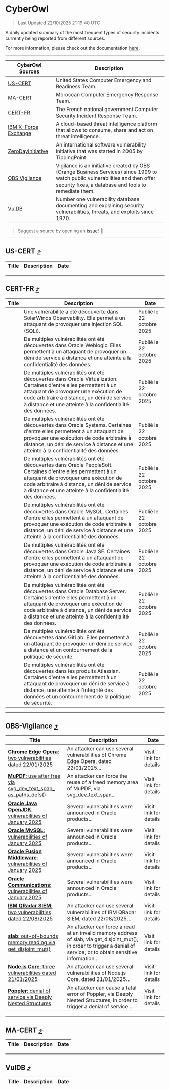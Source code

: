 
 <div id='top'></div>

# CyberOwl

 > Last Updated 22/10/2025 21:19:40 UTC
 
 A daily updated summary of the most frequent types of security incidents currently being reported from different sources.
 
 For more information, please check out the documentation [here](./docs/README.md).
 
 ---
 |CyberOwl Sources|Description|
 |---|---|
 |[US-CERT](#us-cert-arrow_heading_up)|United States Computer Emergency and Readiness Team.|
 |[MA-CERT](#ma-cert-arrow_heading_up)|Moroccan Computer Emergency Response Team.|
 |[CERT-FR](#cert-fr-arrow_heading_up)|The French national government Computer Security Incident Response Team.|
 |[IBM X-Force Exchange](#ibmcloud-arrow_heading_up)|A cloud-based threat intelligence platform that allows to consume, share and act on threat intelligence.|
 |[ZeroDayInitiative](#zerodayinitiative-arrow_heading_up)|An international software vulnerability initiative that was started in 2005 by TippingPoint.|
 |[OBS Vigilance](#obs-vigilance-arrow_heading_up)|Vigilance is an initiative created by OBS (Orange Business Services) since 1999 to watch public vulnerabilities and then offer security fixes, a database and tools to remediate them.|
 |[VulDB](#vuldb-arrow_heading_up)|Number one vulnerability database documenting and explaining security vulnerabilities, threats, and exploits since 1970.|
 
 > Suggest a source by opening an [issue](https://github.com/karimhabush/cyberowl/issues)! :raised_hands:
 ---

## US-CERT [:arrow_heading_up:](#cyberowl)

 |Title|Description|Date|
 |---|---|---|
 
 ---

## CERT-FR [:arrow_heading_up:](#cyberowl)

 |Title|Description|Date|
 |---|---|---|
 |[](https://www.cert.ssi.gouv.fr/avis/CERTFR-2025-AVI-0912/)|Une vulnérabilité a été découverte dans SolarWinds Observability. Elle permet à un attaquant de provoquer une injection SQL (SQLi).|Publié le 22 octobre 2025|
 |[](https://www.cert.ssi.gouv.fr/avis/CERTFR-2025-AVI-0911/)|De multiples vulnérabilités ont été découvertes dans Oracle Weblogic. Elles permettent à un attaquant de provoquer un déni de service à distance et une atteinte à la confidentialité des données.|Publié le 22 octobre 2025|
 |[](https://www.cert.ssi.gouv.fr/avis/CERTFR-2025-AVI-0910/)|De multiples vulnérabilités ont été découvertes dans Oracle Virtualization. Certaines d'entre elles permettent à un attaquant de provoquer une exécution de code arbitraire à distance, un déni de service à distance et une atteinte à la confidentialité des données.|Publié le 22 octobre 2025|
 |[](https://www.cert.ssi.gouv.fr/avis/CERTFR-2025-AVI-0909/)|De multiples vulnérabilités ont été découvertes dans Oracle Systems. Certaines d'entre elles permettent à un attaquant de provoquer une exécution de code arbitraire à distance, un déni de service à distance et une atteinte à la confidentialité des données.|Publié le 22 octobre 2025|
 |[](https://www.cert.ssi.gouv.fr/avis/CERTFR-2025-AVI-0908/)|De multiples vulnérabilités ont été découvertes dans Oracle PeopleSoft. Certaines d'entre elles permettent à un attaquant de provoquer une exécution de code arbitraire à distance, un déni de service à distance et une atteinte à la confidentialité des données.|Publié le 22 octobre 2025|
 |[](https://www.cert.ssi.gouv.fr/avis/CERTFR-2025-AVI-0907/)|De multiples vulnérabilités ont été découvertes dans Oracle MySQL. Certaines d'entre elles permettent à un attaquant de provoquer une exécution de code arbitraire à distance, un déni de service à distance et une atteinte à la confidentialité des données.|Publié le 22 octobre 2025|
 |[](https://www.cert.ssi.gouv.fr/avis/CERTFR-2025-AVI-0906/)|De multiples vulnérabilités ont été découvertes dans Oracle Java SE. Certaines d'entre elles permettent à un attaquant de provoquer une exécution de code arbitraire à distance, un déni de service à distance et une atteinte à la confidentialité des données.|Publié le 22 octobre 2025|
 |[](https://www.cert.ssi.gouv.fr/avis/CERTFR-2025-AVI-0905/)|De multiples vulnérabilités ont été découvertes dans Oracle Database Server. Certaines d'entre elles permettent à un attaquant de provoquer une exécution de code arbitraire à distance, un déni de service à distance et une atteinte à la confidentialité des données.|Publié le 22 octobre 2025|
 |[](https://www.cert.ssi.gouv.fr/avis/CERTFR-2025-AVI-0904/)|De multiples vulnérabilités ont été découvertes dans GitLab. Elles permettent à un attaquant de provoquer un déni de service à distance et un contournement de la politique de sécurité.|Publié le 22 octobre 2025|
 |[](https://www.cert.ssi.gouv.fr/avis/CERTFR-2025-AVI-0903/)|De multiples vulnérabilités ont été découvertes dans les produits Atlassian. Certaines d'entre elles permettent à un attaquant de provoquer un déni de service à distance, une atteinte à l'intégrité des données et un contournement de la politique de sécurité.|Publié le 22 octobre 2025|
 
 ---

## OBS-Vigilance [:arrow_heading_up:](#cyberowl)

 |Title|Description|Date|
 |---|---|---|
 |[<a href="https://vigilance.fr/vulnerability/Chrome-Edge-Opera-two-vulnerabilities-dated-22-01-2025-46178" class="noirorange"><b>Chrome  Edge  Opera</b>: two vulnerabilities dated 22/01/2025</a>](https://vigilance.fr/vulnerability/Chrome-Edge-Opera-two-vulnerabilities-dated-22-01-2025-46178)|An attacker can use several vulnerabilities of Chrome  Edge  Opera, dated 22/01/2025...|Visit link for details|
 |[<a href="https://vigilance.fr/vulnerability/MuPDF-use-after-free-via-svg-dev-text-span-as-paths-defs-48050" class="noirorange"><b>MuPDF</b>: use after free via svg_dev_text_span_<wbr>as_paths_defs()</wbr></a>](https://vigilance.fr/vulnerability/MuPDF-use-after-free-via-svg-dev-text-span-as-paths-defs-48050)|An attacker can force the reuse of a freed memory area of MuPDF, via svg_dev_text_span_|Visit link for details|
 |[<a href="https://vigilance.fr/vulnerability/Oracle-Java-OpenJDK-vulnerabilities-of-January-2025-46163" class="noirorange"><b>Oracle Java  OpenJDK</b>: vulnerabilities of January 2025</a>](https://vigilance.fr/vulnerability/Oracle-Java-OpenJDK-vulnerabilities-of-January-2025-46163)|Several vulnerabilities were announced in Oracle products...|Visit link for details|
 |[<a href="https://vigilance.fr/vulnerability/Oracle-MySQL-vulnerabilities-of-January-2025-46162" class="noirorange"><b>Oracle MySQL</b>: vulnerabilities of January 2025</a>](https://vigilance.fr/vulnerability/Oracle-MySQL-vulnerabilities-of-January-2025-46162)|Several vulnerabilities were announced in Oracle products...|Visit link for details|
 |[<a href="https://vigilance.fr/vulnerability/Oracle-Fusion-Middleware-vulnerabilities-of-January-2025-46159" class="noirorange"><b>Oracle Fusion Middleware</b>: vulnerabilities of January 2025</a>](https://vigilance.fr/vulnerability/Oracle-Fusion-Middleware-vulnerabilities-of-January-2025-46159)|Several vulnerabilities were announced in Oracle products...|Visit link for details|
 |[<a href="https://vigilance.fr/vulnerability/Oracle-Communications-vulnerabilities-of-January-2025-46155" class="noirorange"><b>Oracle Communications</b>: vulnerabilities of January 2025</a>](https://vigilance.fr/vulnerability/Oracle-Communications-vulnerabilities-of-January-2025-46155)|Several vulnerabilities were announced in Oracle products...|Visit link for details|
 |[<a href="https://vigilance.fr/vulnerability/IBM-QRadar-SIEM-two-vulnerabilities-dated-22-08-2025-48047" class="noirorange"><b>IBM QRadar SIEM</b>: two vulnerabilities dated 22/08/2025</a>](https://vigilance.fr/vulnerability/IBM-QRadar-SIEM-two-vulnerabilities-dated-22-08-2025-48047)|An attacker can use several vulnerabilities of IBM QRadar SIEM, dated 22/08/2025...|Visit link for details|
 |[<a href="https://vigilance.fr/vulnerability/slab-out-of-bounds-memory-reading-via-get-disjoint-mut-48046" class="noirorange"><b>slab</b>: out-of-bounds memory reading via get_disjoint_mut()</a>](https://vigilance.fr/vulnerability/slab-out-of-bounds-memory-reading-via-get-disjoint-mut-48046)|An attacker can force a read at an invalid memory address of slab, via get_disjoint_mut(), in order to trigger a denial of service, or to obtain sensitive information...|Visit link for details|
 |[<a href="https://vigilance.fr/vulnerability/Node-js-Core-three-vulnerabilities-dated-21-01-2025-46144" class="noirorange"><b>Node.js Core</b>: three vulnerabilities dated 21/01/2025</a>](https://vigilance.fr/vulnerability/Node-js-Core-three-vulnerabilities-dated-21-01-2025-46144)|An attacker can use several vulnerabilities of Node.js Core, dated 21/01/2025...|Visit link for details|
 |[<a href="https://vigilance.fr/vulnerability/Poppler-denial-of-service-via-Deeply-Nested-Structures-48399" class="noirorange"><b>Poppler</b>: denial of service via Deeply Nested Structures</a>](https://vigilance.fr/vulnerability/Poppler-denial-of-service-via-Deeply-Nested-Structures-48399)|An attacker can cause a fatal error of Poppler, via Deeply Nested Structures, in order to trigger a denial of service...|Visit link for details|
 
 ---

## MA-CERT [:arrow_heading_up:](#cyberowl)

 |Title|Description|Date|
 |---|---|---|
 
 ---

## VulDB [:arrow_heading_up:](#cyberowl)

 |Title|Description|Date|
 |---|---|---|
 